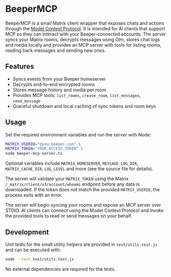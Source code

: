 # BeeperMCP

BeeperMCP is a small Matrix client wrapper that exposes chats and actions through the [Model Context Protocol](https://github.com/openai/modelcontextprotocol). It is intended for AI clients that support MCP so they can interact with your Beeper-connected accounts. The server syncs your Matrix rooms, decrypts messages using Olm, stores chat logs and media locally and provides an MCP server with tools for listing rooms, reading back messages and sending new ones.

## Features

- Syncs events from your Beeper homeserver
- Decrypts end-to-end encrypted rooms
- Stores message history and media per room
- Provides MCP tools: `list_rooms`, `create_room`, `list_messages`, `send_message`
- Graceful shutdown and local caching of sync tokens and room keys

## Usage

Set the required environment variables and run the server with Node:

```bash
MATRIX_USERID="@you:beeper.com" \
MATRIX_TOKEN="YOUR_ACCESS_TOKEN" \
node beeper-mcp-server.ts
```

Optional variables include `MATRIX_HOMESERVER`, `MESSAGE_LOG_DIR`, `MATRIX_CACHE_DIR`, `LOG_LEVEL` and more (see the source file for details).

The server will validate your `MATRIX_TOKEN` using the Matrix `/_matrix/client/v3/account/whoami` endpoint before any data is downloaded. If the token does not match the provided `MATRIX_USERID`, the process exits with an error.

The server will begin syncing your rooms and expose an MCP server over STDIO. AI clients can connect using the Model Context Protocol and invoke the provided tools to read or send messages on your behalf.

## Development

Unit tests for the small utility helpers are provided in `test/utils.test.js` and can be executed with:

```bash
node --test test/utils.test.js
```

No external dependencies are required for the tests.
